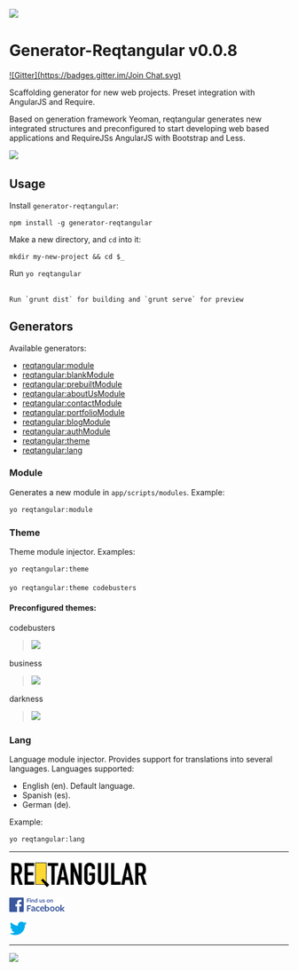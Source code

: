 
![](http://www.codebusters.es/assets/projects/reqtangular/reqtangular_logo_728.png)

Generator-Reqtangular v0.0.8
=====================
[![Gitter](https://badges.gitter.im/Join Chat.svg)](https://gitter.im/codebusters/generator-reqtangular?utm_source=badge&utm_medium=badge&utm_campaign=pr-badge&utm_content=badge)

Scaffolding generator for new web projects. Preset integration with AngularJS and Require.

Based on generation framework Yeoman, reqtangular generates new integrated structures and preconfigured to start developing web based applications and RequireJSs AngularJS with Bootstrap and Less.



![](http://www.codebusters.es/assets/projects/reqtangular/reqtangular_small_brands.png)




## Usage

Install `generator-reqtangular`:
```
npm install -g generator-reqtangular
```
Make a new directory, and `cd` into it:
```
mkdir my-new-project && cd $_
```

Run `yo reqtangular`
```

Run `grunt dist` for building and `grunt serve` for preview
```
## Generators

Available generators:

* [reqtangular:module](#module)
* [reqtangular:blankModule](#blankModule)
* [reqtangular:prebuiltModule](#prebuiltModule)
* [reqtangular:aboutUsModule](#aboutUsModule)
* [reqtangular:contactModule](#contactModule)
* [reqtangular:portfolioModule](#portfolioModule)
* [reqtangular:blogModule](#blogModule)
* [reqtangular:authModule](#authModule)
* [reqtangular:theme](#theme)
* [reqtangular:lang](#lang)



### Module
Generates a new module in `app/scripts/modules`.
Example:
```bash
yo reqtangular:module
```
### Theme
Theme module injector.
Examples:
```bash
yo reqtangular:theme

yo reqtangular:theme codebusters
```

#### Preconfigured themes:


codebusters
> ![](http://www.codebusters.es/assets/projects/reqtangular/codebusters_thumb.png)


business
> ![](http://www.codebusters.es/assets/projects/reqtangular/business_thumb.png)


darkness
> ![](http://www.codebusters.es/assets/projects/reqtangular/darkness_thumb.png)


### Lang
Language module injector. Provides support for translations into several languages. Languages supported:
* English (en). Default language.
* Spanish (es).
* German  (de).

Example:
```bash
yo reqtangular:lang
```

***

[![](https://github.com/codebusters/generator-reqtangular/blob/master/resources/img/reqtangular_banner_250x50.png)](https://github.com/codebusters/generator-reqtangular/wiki)

[![](https://github.com/codebusters/generator-reqtangular/blob/master/resources/img/FB_FindUsOnFacebook-100.png)](https://www.facebook.com/reqtangular)

[![](https://github.com/codebusters/generator-reqtangular/blob/master/resources/img/bird_blue_32.png)](https://twitter.com/reqtangular)

* * *
[![](http://www.codebusters.es/assets/codebusters_logo.png)](http://www.codebusters.es)

